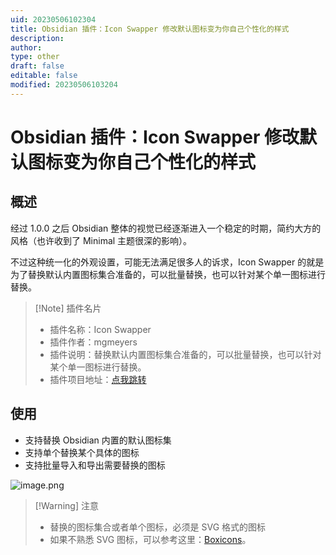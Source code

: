 ```yaml
---
uid: 20230506102304
title: Obsidian 插件：Icon Swapper 修改默认图标变为你自己个性化的样式
description: 
author: 
type: other
draft: false
editable: false
modified: 20230506103204
---
```


# Obsidian 插件：Icon Swapper 修改默认图标变为你自己个性化的样式

## 概述

经过 1.0.0 之后 Obsidian 整体的视觉已经逐渐进入一个稳定的时期，简约大方的风格（也许收到了 Minimal 主题很深的影响）。

不过这种统一化的外观设置，可能无法满足很多人的诉求，Icon Swapper 的就是为了替换默认内置图标集合准备的，可以批量替换，也可以针对某个单一图标进行替换。

> [!Note] 插件名片
> - 插件名称：Icon Swapper
> - 插件作者：mgmeyers
> - 插件说明：替换默认内置图标集合准备的，可以批量替换，也可以针对某个单一图标进行替换。
> - 插件项目地址：[点我跳转](https://github.com/mgmeyers/obsidian-icon-swapper)

## 使用

- 支持替换 Obsidian 内置的默认图标集
- 支持单个替换某个具体的图标
- 支持批量导入和导出需要替换的图标

![image.png](https://cdn.pkmer.cn/images/20230506102910.png)

>[!Warning] 注意
>- 替换的图标集合或者单个图标，必须是 SVG 格式的图标
>- 如果不熟悉 SVG 图标，可以参考这里：[Boxicons](https://boxicons.com/)。
